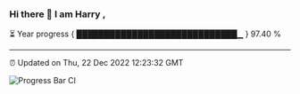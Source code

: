 ### Hi there 👋 I am Harry , 

⏳ Year progress { █████████████████████████████▁ } 97.40 %

---

⏰ Updated on Thu, 22 Dec 2022 12:23:32 GMT

![Progress Bar CI](https://github.com/duykhang68/duykhang68/workflows/Progress%20Bar%20CI/badge.svg)
